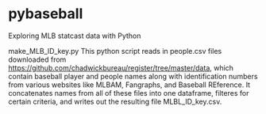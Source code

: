 # pybaseball
Exploring MLB statcast data with Python

make_MLB_ID_key.py
This python script reads in people.csv files downloaded from https://github.com/chadwickbureau/register/tree/master/data, which contain baseball player and people names along with identification numbers from various websites like MLBAM, Fangraphs, and Baseball REference. It concatenates names from all of these files into one dataframe, filteres for certain criteria, and writes out the resulting file MLBL_ID_key.csv.
